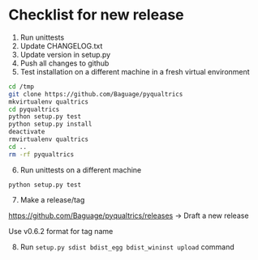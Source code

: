 # Checklist for new release

1. Run unittests
2. Update CHANGELOG.txt
3. Update version in setup.py
4. Push all changes to github
5. Test installation on a different machine in a fresh virtual environment
```bash
cd /tmp
git clone https://github.com/Baguage/pyqualtrics
mkvirtualenv qualtrics
cd pyqualtrics
python setup.py test
python setup.py install
deactivate
rmvirtualenv qualtrics
cd ..
rm -rf pyqualtrics
```
6. Run unittests on a different machine

`python setup.py test`

7. Make a release/tag

https://github.com/Baguage/pyqualtrics/releases -> Draft a new release

Use v0.6.2 format for tag name

8. Run `setup.py sdist bdist_egg bdist_wininst upload` command